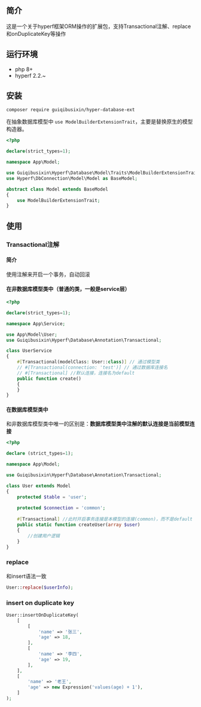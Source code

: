 ## 简介

这是一个关于hyperf框架ORM操作的扩展包，支持Transactional注解、replace和onDuplicateKey等操作

## 运行环境

- php 8+
- hyperf 2.2.~

## 安装

```
composer require guiqibusixin/hyper-database-ext
```

在抽象数据库模型中 `use ModelBuilderExtensionTrait`，主要是替换原生的模型构造器。

```php
<?php

declare(strict_types=1);

namespace App\Model;

use Guiqibusixin\Hyperf\Database\Model\Traits\ModelBuilderExtensionTrait;
use Hyperf\DbConnection\Model\Model as BaseModel;

abstract class Model extends BaseModel
{
    use ModelBuilderExtensionTrait;
}
```

## 使用

### Transactional注解

#### 简介

使用注解来开启一个事务，自动回滚

#### 在非数据库模型类中（普通的类，一般是service层）
```php
<?php

declare(strict_types=1);

namespace App\Service;

use App\Model\User;
use Guiqibusixin\Hyperf\Database\Annotation\Transactional;

class UserService
{
    #[Transactional(modelClass: User::class)] // 通过模型类
    // #[Transactional(connection: 'test')] // 通过数据库连接名
    // #[Transactional] //默认连接，连接名为default
    public function create()
    {
    }
}
```

#### 在数据库模型类中
和非数据库模型类中唯一的区别是：**数据库模型类中注解的默认连接是当前模型连接**
```php
<?php

declare (strict_types=1);

namespace App\Model;

use Guiqibusixin\Hyperf\Database\Annotation\Transactional;

class User extends Model
{
    protected $table = 'user';
    
    protected $connection = 'common';
    
    #[Transactional] //此时开启事务连接是本模型的连接(common)，而不是default
    public static function createUser(array $user)
    {
        //创建用户逻辑
    }
}
```

### replace

和insert语法一致

```php
User::replace($userInfo);
```

### insert on duplicate key

```php
User::insertOnDuplicateKey(
    [
        [
            'name' => '张三',
            'age' => 18,
        ],
        [
            'name' => '李四',
            'age' => 19,
        ],
    ],
    [
        'name' => '老王',
        'age' => new Expression('values(age) + 1'),
    ]
);
```





